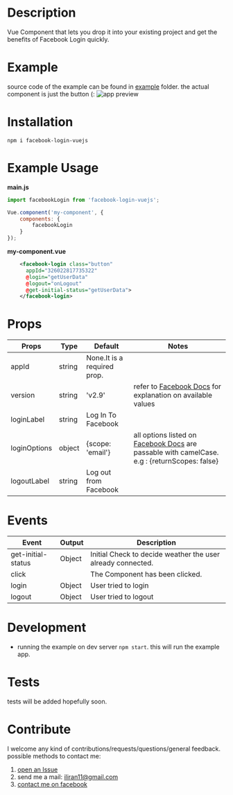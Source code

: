Description
======
Vue Component that  lets you drop it into your existing project and get the benefits of Facebook Login quickly.

Example
======
source code of the example can be found in [example](https://github.com/iliran11/facebook-login-vue/tree/master/example) folder.
the actual component is just the button (:
![app preview](http://i.imgur.com/YhzfUkI.gif "")



Installation
======

```
npm i facebook-login-vuejs
```

Example Usage
======

**main.js**

```javascript
import facebookLogin from 'facebook-login-vuejs';

Vue.component('my-component', {
    components: {
        facebookLogin
    }
});
```

**my-component.vue**


```xml
    <facebook-login class="button"
      appId="326022817735322"
      @login="getUserData"
      @logout="onLogout"
      @get-initial-status="getUserData">
    </facebook-login>
```

Props
======


| Props 	| Type 	| Default 	| Notes 	|
|---------------	|----------	|---------------------------------------------	|-------------------------------------------------------------------------------------------------------------------------------------------------------------------------	|
| appId 	| string 	| None.It is a required prop. 	|  	|
| version 	| string 	| 'v2.9' 	| refer to [Facebook Docs](https://developers.facebook.com/docs/apps/changelog/) for explanation on available values 	|
| loginLabel 	| string 	| Log In To Facebook 	|  	|
| loginOptions 	| object 	| {scope: 'email'} 	| all options listed on [Facebook Docs](https://developers.facebook.com/docs/reference/javascript/FB.login/v2.9) are passable with camelCase. e.g : {returnScopes: false} 	|
| logoutLabel 	| string 	| Log out from Facebook 	|   	|

Events
======

| Event              | Output | Description                                                 |
|--------------------|--------|-------------------------------------------------------------|
| get-initial-status | Object | Initial Check to decide weather the user already connected. |
| click              |        | The Component has been clicked.                             |
| login              | Object | User tried to login                                         |
| logout             | Object | User tried to logout                                        |


Development
======

- running the example on dev server `npm start`. this will run the example app.

Tests
======

tests will be added hopefully soon.

Contribute
======
I welcome any kind of contributions/requests/questions/general feedback.
possible methods to contact me:

1. [open an Issue](https://github.com/iliran11/facebook-login-vue/issues)
2. send me a mail: iliran11@gmail.com
3. [contact me on facebook](https://www.facebook.com/Liran.Co.1984)
